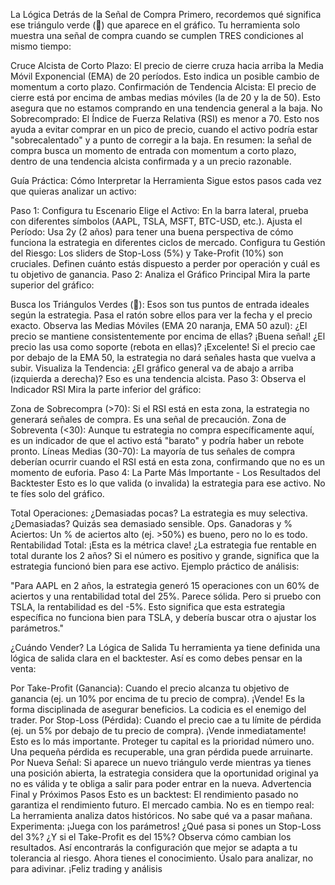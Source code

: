 La Lógica Detrás de la Señal de Compra
Primero, recordemos qué significa ese triángulo verde (🔺) que aparece en el gráfico. Tu herramienta solo muestra una señal de compra cuando se cumplen TRES condiciones al mismo tiempo:

Cruce Alcista de Corto Plazo: El precio de cierre cruza hacia arriba la Media Móvil Exponencial (EMA) de 20 períodos. Esto indica un posible cambio de momentum a corto plazo.
Confirmación de Tendencia Alcista: El precio de cierre está por encima de ambas medias móviles (la de 20 y la de 50). Esto asegura que no estamos comprando en una tendencia general a la baja.
No Sobrecomprado: El Índice de Fuerza Relativa (RSI) es menor a 70. Esto nos ayuda a evitar comprar en un pico de precio, cuando el activo podría estar "sobrecalentado" y a punto de corregir a la baja.
En resumen: la señal de compra busca un momento de entrada con momentum a corto plazo, dentro de una tendencia alcista confirmada y a un precio razonable.

Guía Práctica: Cómo Interpretar la Herramienta
Sigue estos pasos cada vez que quieras analizar un activo:

Paso 1: Configura tu Escenario
Elige el Activo: En la barra lateral, prueba con diferentes símbolos (AAPL, TSLA, MSFT, BTC-USD, etc.).
Ajusta el Período: Usa 2y (2 años) para tener una buena perspectiva de cómo funciona la estrategia en diferentes ciclos de mercado.
Configura tu Gestión del Riesgo: Los sliders de Stop-Loss (5%) y Take-Profit (10%) son cruciales. Definen cuánto estás dispuesto a perder por operación y cuál es tu objetivo de ganancia.
Paso 2: Analiza el Gráfico Principal
Mira la parte superior del gráfico:

Busca los Triángulos Verdes (🔺): Esos son tus puntos de entrada ideales según la estrategia. Pasa el ratón sobre ellos para ver la fecha y el precio exacto.
Observa las Medias Móviles (EMA 20 naranja, EMA 50 azul):
¿El precio se mantiene consistentemente por encima de ellas? ¡Buena señal!
¿El precio las usa como soporte (rebota en ellas)? ¡Excelente!
Si el precio cae por debajo de la EMA 50, la estrategia no dará señales hasta que vuelva a subir.
Visualiza la Tendencia: ¿El gráfico general va de abajo a arriba (izquierda a derecha)? Eso es una tendencia alcista.
Paso 3: Observa el Indicador RSI
Mira la parte inferior del gráfico:

Zona de Sobrecompra (>70): Si el RSI está en esta zona, la estrategia no generará señales de compra. Es una señal de precaución.
Zona de Sobreventa (<30): Aunque tu estrategia no compra específicamente aquí, es un indicador de que el activo está "barato" y podría haber un rebote pronto.
Líneas Medias (30-70): La mayoría de tus señales de compra deberían ocurrir cuando el RSI está en esta zona, confirmando que no es un momento de euforia.
Paso 4: La Parte Más Importante - Los Resultados del Backtester
Esto es lo que valida (o invalida) la estrategia para ese activo. No te fíes solo del gráfico.

Total Operaciones: ¿Demasiadas pocas? La estrategia es muy selectiva. ¿Demasiadas? Quizás sea demasiado sensible.
Ops. Ganadoras y % Aciertos: Un % de aciertos alto (ej. >50%) es bueno, pero no lo es todo.
Rentabilidad Total: ¡Esta es la métrica clave! ¿La estrategia fue rentable en total durante los 2 años? Si el número es positivo y grande, significa que la estrategia funcionó bien para ese activo.
Ejemplo práctico de análisis:

"Para AAPL en 2 años, la estrategia generó 15 operaciones con un 60% de aciertos y una rentabilidad total del 25%. Parece sólida. Pero si pruebo con TSLA, la rentabilidad es del -5%. Esto significa que esta estrategia específica no funciona bien para TSLA, y debería buscar otra o ajustar los parámetros."

¿Cuándo Vender? La Lógica de Salida
Tu herramienta ya tiene definida una lógica de salida clara en el backtester. Así es como debes pensar en la venta:

Por Take-Profit (Ganancia): Cuando el precio alcanza tu objetivo de ganancia (ej. un 10% por encima de tu precio de compra). ¡Vende! Es la forma disciplinada de asegurar beneficios. La codicia es el enemigo del trader.
Por Stop-Loss (Pérdida): Cuando el precio cae a tu límite de pérdida (ej. un 5% por debajo de tu precio de compra). ¡Vende inmediatamente! Esto es lo más importante. Proteger tu capital es la prioridad número uno. Una pequeña pérdida es recuperable, una gran pérdida puede arruinarte.
Por Nueva Señal: Si aparece un nuevo triángulo verde mientras ya tienes una posición abierta, la estrategia considera que la oportunidad original ya no es válida y te obliga a salir para poder entrar en la nueva.
Advertencia Final y Próximos Pasos
Esto es un backtest: El rendimiento pasado no garantiza el rendimiento futuro. El mercado cambia.
No es en tiempo real: La herramienta analiza datos históricos. No sabe qué va a pasar mañana.
Experimenta: ¡Juega con los parámetros! ¿Qué pasa si pones un Stop-Loss del 3%? ¿Y si el Take-Profit es del 15%? Observa cómo cambian los resultados. Así encontrarás la configuración que mejor se adapta a tu tolerancia al riesgo.
Ahora tienes el conocimiento. Úsalo para analizar, no para adivinar. ¡Feliz trading y análisis

